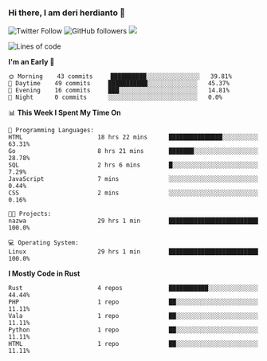 ### Hi there, I am deri herdianto 👋
![Twitter Follow](https://img.shields.io/twitter/follow/deikatsuo?label=Follow)
![GitHub followers](https://img.shields.io/github/followers/deikatsuo?label=Follow&style=social)
![](https://visitor-badge.glitch.me/badge?page_id=deikatsuo.deikatsuo)

<!--
**deikatsuo/deikatsuo** is a ✨ _special_ ✨ repository because its `README.md` (this file) appears on your GitHub profile.

Here are some ideas to get you started:

- 🔭 I’m currently working on ...
- 🌱 I’m currently learning ...
- 👯 I’m looking to collaborate on ...
- 🤔 I’m looking for help with ...
- 💬 Ask me about ...
- 📫 How to reach me: ...
- 😄 Pronouns: ...
- ⚡ Fun fact: ...
-->

<!--START_SECTION:waka-->
![Lines of code](https://img.shields.io/badge/From%20Hello%20World%20I%27ve%20Written-187471%20lines%20of%20code-blue)

**I'm an Early 🐤** 

```text
🌞 Morning    43 commits     ██████████░░░░░░░░░░░░░░░   39.81% 
🌆 Daytime    49 commits     ███████████░░░░░░░░░░░░░░   45.37% 
🌃 Evening    16 commits     ███░░░░░░░░░░░░░░░░░░░░░░   14.81% 
🌙 Night      0 commits      ░░░░░░░░░░░░░░░░░░░░░░░░░   0.0%

```


📊 **This Week I Spent My Time On** 

```text
💬 Programming Languages: 
HTML                     18 hrs 22 mins      ███████████████░░░░░░░░░░   63.31% 
Go                       8 hrs 21 mins       ███████░░░░░░░░░░░░░░░░░░   28.78% 
SQL                      2 hrs 6 mins        █░░░░░░░░░░░░░░░░░░░░░░░░   7.29% 
JavaScript               7 mins              ░░░░░░░░░░░░░░░░░░░░░░░░░   0.44% 
CSS                      2 mins              ░░░░░░░░░░░░░░░░░░░░░░░░░   0.16%

🐱‍💻 Projects: 
nazwa                    29 hrs 1 min        █████████████████████████   100.0%

💻 Operating System: 
Linux                    29 hrs 1 min        █████████████████████████   100.0%

```

**I Mostly Code in Rust** 

```text
Rust                     4 repos             ███████████░░░░░░░░░░░░░░   44.44% 
PHP                      1 repo              ██░░░░░░░░░░░░░░░░░░░░░░░   11.11% 
Vala                     1 repo              ██░░░░░░░░░░░░░░░░░░░░░░░   11.11% 
Python                   1 repo              ██░░░░░░░░░░░░░░░░░░░░░░░   11.11% 
HTML                     1 repo              ██░░░░░░░░░░░░░░░░░░░░░░░   11.11%

```



<!--END_SECTION:waka-->
